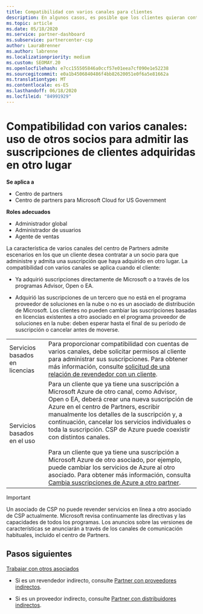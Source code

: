 ```yaml
---
title: Compatibilidad con varios canales para clientes
description: En algunos casos, es posible que los clientes quieran contratar para aprovisionar y respaldar una suscripción que haya adquirido en otro lugar.
ms.topic: article
ms.date: 05/18/2020
ms.service: partner-dashboard
ms.subservice: partnercenter-csp
author: LauraBrenner
ms.author: labrenne
ms.localizationpriority: medium
ms.custom: SEOMAY.20
ms.openlocfilehash: e7cc155505846a0ccf57e01eea7cf090e1e52238
ms.sourcegitcommit: e0a1b4506840486f4bb82620051e0f6a5e81662a
ms.translationtype: MT
ms.contentlocale: es-ES
ms.lasthandoff: 06/18/2020
ms.locfileid: "84991929"
---
```

# <a name="multi-channel-support---using-other-partners-to-support-customer-subscriptions-purchased-elsewhere"></a>Compatibilidad con varios canales: uso de otros socios para admitir las suscripciones de clientes adquiridas en otro lugar

**Se aplica a**

- Centro de partners
- Centro de partners para Microsoft Cloud for US Government

**Roles adecuados**

- Administrador global
- Administrador de usuarios
- Agente de ventas

La característica de varios canales del centro de Partners admite escenarios en los que un cliente desea contratar a un socio para que administre y admita una suscripción que haya adquirido en otro lugar. La compatibilidad con varios canales se aplica cuando el cliente:

- Ya adquirió suscripciones directamente de Microsoft o a través de los programas Advisor, Open o EA.

- Adquirió las suscripciones de un tercero que no está en el programa proveedor de soluciones en la nube o no es un asociado de distribución de Microsoft. Los clientes no pueden cambiar las suscripciones basadas en licencias existentes a otro asociado en el programa proveedor de soluciones en la nube: deben esperar hasta el final de su período de suscripción o cancelar antes de moverse.

| | |
|---------|---------|
|Servicios basados en licencias    | Para proporcionar compatibilidad con cuentas de varios canales, debe solicitar permisos al cliente para administrar sus suscripciones. Para obtener más información, consulte [solicitud de una relación de revendedor con un cliente](request-a-relationship-with-a-customer.md).   |
|Servicios basados en el uso     |  Para un cliente que ya tiene una suscripción a Microsoft Azure de otro canal, como Advisor, Open o EA, deberá crear una nueva suscripción de Azure en el centro de Partners, escribir manualmente los detalles de la suscripción y, a continuación, cancelar los servicios individuales o toda la suscripción. CSP de Azure puede coexistir con distintos canales.<br/><br/> Para un cliente que ya tiene una suscripción a Microsoft Azure de otro asociado, por ejemplo, puede cambiar los servicios de Azure al otro asociado.  Para obtener más información, consulta [Cambia suscripciones de Azure a otro partner](switch-azure-subscriptions-to-a-different-partner.md). |

> [!IMPORTANT]  
> Un asociado de CSP no puede revender servicios en línea a otro asociado de CSP actualmente. Microsoft revisa continuamente las directivas y las capacidades de todos los programas. Los anuncios sobre las versiones de características se anunciarán a través de los canales de comunicación habituales, incluido el centro de Partners.

## <a name="next-steps"></a>Pasos siguientes

[Trabajar con otros asociados](work-with-other-partners.md)

- Si es un revendedor indirecto, consulte [Partner con proveedores indirectos](indirect-reseller-tasks-in-partner-center.md).

- Si es un proveedor indirecto, consulte [Partner con distribuidores indirectos](indirect-provider-tasks-in-partner-center.md).
